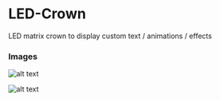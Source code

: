 # LED-Crown
LED matrix crown to display custom text / animations / effects

### Images

![alt text](https://github.com/scatmanspace/LED-Crown/blob/master/Images/IMG_0471.jpg?raw=true)

![alt text](https://github.com/scatmanspace/LED-Crown/blob/master/Images/IMG_0470.jpg?raw=true)
